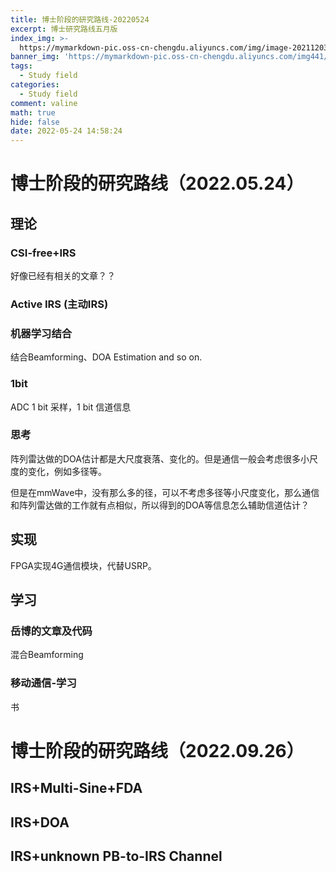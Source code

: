 ```yaml
---
title: 博士阶段的研究路线-20220524
excerpt: 博士研究路线五月版
index_img: >-
  https://mymarkdown-pic.oss-cn-chengdu.aliyuncs.com/img/image-20211203212547096.png
banner_img: 'https://mymarkdown-pic.oss-cn-chengdu.aliyuncs.com/img441/1638523690670.jpg'
tags:
  - Study field
categories:
  - Study field
comment: valine
math: true
hide: false
date: 2022-05-24 14:58:24
---
```


# 博士阶段的研究路线（2022.05.24）

## 理论

### CSI-free+IRS

好像已经有相关的文章？？

### Active IRS (主动IRS)

### 机器学习结合

结合Beamforming、DOA Estimation and so on.

### 1bit

ADC 1 bit 采样，1 bit 信道信息

### 思考

阵列雷达做的DOA估计都是大尺度衰落、变化的。但是通信一般会考虑很多小尺度的变化，例如多径等。

但是在mmWave中，没有那么多的径，可以不考虑多径等小尺度变化，那么通信和阵列雷达做的工作就有点相似，所以得到的DOA等信息怎么辅助信道估计？

## 实现

FPGA实现4G通信模块，代替USRP。

## 学习

### 岳博的文章及代码

混合Beamforming

### 移动通信-学习

书

# 博士阶段的研究路线（2022.09.26）

## IRS+Multi-Sine+FDA

## IRS+DOA

## IRS+unknown PB-to-IRS Channel 
